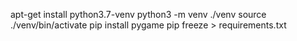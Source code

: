 
apt-get install python3.7-venv
python3 -m venv ./venv
source ./venv/bin/activate
pip install pygame
pip freeze > requirements.txt

